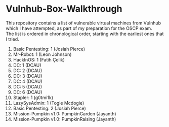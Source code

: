 # Vulnhub-Box-Walkthrough
This repository contains a list of vulnerable virtual machines from Vulnhub which I have attempted, as part of my preparation for the OSCP exam.  
The list is ordered in chronological order, starting with the earliest ones that I tried.

1. Basic Pentesting: 1 (Josiah Pierce)
2. Mr-Robot: 1 (Leon Johnson)
3. HackInOS: 1 (Fatih Çelik)
4. DC: 1 (DCAU)
5. DC: 2 (DCAU)
6. DC: 3 (DCAU)
7. DC: 4 (DCAU)
8. DC: 5 (DCAU)
9. DC: 6 (DCAU)
10. Stapler: 1 (g0tmi1k)
11. LazySysAdmin: 1 (Togie Mcdogie)
12. Basic Pentesting: 2 (Josiah Pierce)
13. Mission-Pumpkin v1.0: PumpkinGarden (Jayanth)
14. Mission-Pumpkin v1.0: PumpkinRaising (Jayanth)
